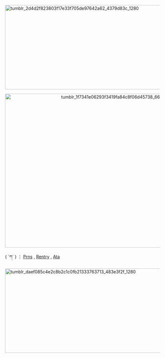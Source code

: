 <img width="1000" height="274" alt="tumblr_2d4d2f823803f17e33f705de97642a62_4379d83c_1280" src="https://github.com/user-attachments/assets/a5c6d6f8-a378-40d8-87c9-6ccaa1203adc" />

<p align="center"><img width="750" height="500" alt="tumblr_1f7341e06293f3419fa84c8f06d45738_665febf9_1280" src="https://github.com/user-attachments/assets/5957cd0d-5dd9-4a37-b185-a2a35975b1b0" /></p>

( ´ཀ` ) ⋮ [Prns](https://en.pronouns.page/@stableboy) , [Rentry](https://rentry.co/leadshots) , [Ata](https://wvlff.atabook.org/) 

<img width="1000" height="274" alt="tumblr_daef085c4e2c8b2c1c0fb21333763713_483e3f2f_1280" src="https://github.com/user-attachments/assets/f3f8b882-7601-4ea0-9386-646cc902e44e" />
